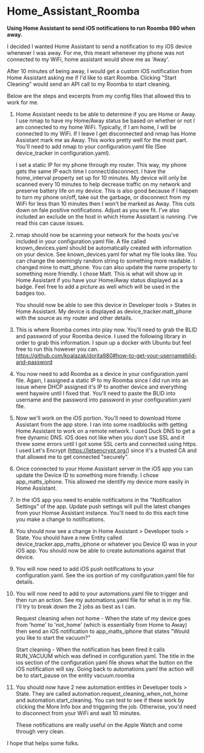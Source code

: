 # Home_Assistant_Roomba
**Using Home Assistant to send iOS notifications to run Roomba 980 when away.**

I decided I wanted Home Assistant to send a notification to my iOS device whenever I was away. For me, this meant whenever my phone was not connected to my WiFi, home assistant would show me as 'Away'. 

After 10 minutes of being away, I would get a custom iOS notification from Home Assistant asking me if I'd like to start Roomba. Clicking "Start Cleaning" would send an API call to my Roomba to start cleaning.

Below are the steps and excerpts from my config files that allowed this to work for me. 

1. Home Assistant needs to be able to determine if you are Home or Away. I use nmap to have my Home/Away status be based on whether or not I      am connected to my home WiFi. Typically, if I am home, I will be connected to my WiFi. If I leave I get disconnected and nmap has        Home Assistant mark me as Away. This works pretty well for the most part. You'll need to add nmap to your configuration.yaml file        (See device_tracker in configuration.yaml).

   I set a static IP for my phone through my router. This way, my phone gets the same IP each time I connect/disconnect. I have the home_interval property set up for 10 minutes. My device will only be scanned every 10 minutes to help decrease traffic on my network and preserve battery life on my device. This is also good because if I happen to turn my phone on/off, take out the garbage, or disconnect from my WiFi for less than 10 minutes then I won't be marked as Away. This cuts down on fale positive notifications. Adjust as you see fit. I've also included an exclude on the host in which Home Assistant is running. I've read this can cause issues.

2. nmap should now be scanning your network for the hosts you've included in your configuration.yaml file. A file called          known_devices.yaml should be automatically created with information on your device. See known_devices.yaml for what my file    looks like. You can change the seemingly random string to something more readable. I changed mine to matt_phone. You can      also update the name property to something more friendly. I chose Matt. This is what will show up in Home Assistant if you    have your Home/Away status displayed as a badge. Feel free to add a picture as well which will be used in the badges too. 

   You should now be able to see this device in Developer tools > States in Home Assistant. My device is displayed as            device_tracker.matt_phone with the source as my router and other details. 

3. This is where Roomba comes into play now. You'll need to grab the BLID and password of your Roomba device. I used the          following library in order to grab this information. I spun up a docker with Ubuntu but feel free to run this however you      can. https://github.com/koalazak/dorita980#how-to-get-your-usernameblid-and-password

4. You now need to add Roomba as a device in your configuration.yaml file. Again, I assigned a static IP to my Roomba since I    did run into an issue where DHCP assigned it's IP to another device and everything went haywire until I fixed that. You'll    need to paste the BLID into username and the password into password in your configuration.yaml file. 

5. Now we'll work on the iOS portion. You'll need to download Home Assistant from the app store. I ran into some roadblocks      with getting Home Assistant to work on a remote network. I used Duck DNS to get a free dynamic DNS. iOS does not like when    you don't use SSL and it threw some errors until I got some SSL certs and connected using https. I used Let's Encrypt          (https://letsencrypt.org/) since it's a trusted CA and that allowed me to get connected "securely". 

6. Once connected to your Home Assistant server in the iOS app you can update the Device ID to something more friendly. I        chose app_matts_iphone. This allowed me identify my device more easily in Home Assistant. 

7. In the iOS app you need to enable notificaitons in the "Notification Settings" of the app. Update push settings will pull      the latest changes from your Homse Assistant instance. You'll need to do this each time you make a change to notifications. 

8. You should now see a change in Home Assistant > Developer tools > State. You should have a new Entity called                  device_tracker.app_matts_iphone or whatever you Device ID was in your iOS app. You should now be able to create automations    against that device.

9. You will now need to add iOS push notifications to your configuration.yaml. See the ios portion of my conifguration.yaml      file for details. 

10. You will now need to add to your automations.yaml file to trigger and then run an action. See my automations.yaml file for     what is in my file. I'll try to break down the 2 jobs as best as I can.

    Request cleaning when not home -
    When the state of my device goes from 'home' to 'not_home' (which is essentially from Home to Away) then send an iOS           notification to app_matts_iphone that states "Would you like to start the vacuum?" 
   
    Start cleaning - 
    When the notification has been fired it calls RUN_VACUUM which was defined in configuration.yaml. 
    The title in the ios section of the configuration.yaml file shows what the button on the iOS notification will say. 
    Going back to automations.yaml the action will be to start_pause on the entity vacuum.roomba

11. You should now have 2 new automation entities in Developer tools > State. They are called                                     automation.request_cleaning_when_not_home and automation.start_cleaning. You can test to see if these work by clicking the     More Info box and triggering the job. Otherwise, you'd need to disconnect from your WiFi and wait 10 minutes. 

    These notifications are really useful on the Apple Watch and come through very clean. 
   
I hope that helps some folks. 
